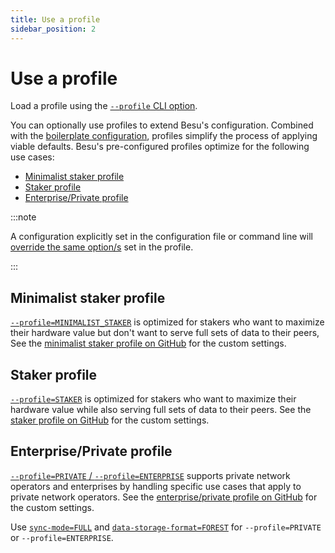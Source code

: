 ```yaml
---
title: Use a profile 
sidebar_position: 2
---
```


# Use a profile 

Load a profile using the [`--profile` CLI option](../../reference/cli/options.md#profile).

You can optionally use profiles to extend Besu's configuration. Combined with the [boilerplate configuration](defaults.md), profiles simplify the process of applying viable defaults. Besu's pre-configured profiles optimize for the following use cases:

- [Minimalist staker profile](#minimalist-staker-profile)
- [Staker profile](#staker-profile)
- [Enterprise/Private profile](#enterpriseprivate-profile)


:::note

A configuration explicitly set in the configuration file or command line will 
[override the same option/s](index.md#configuration-order-of-precedence) set in the profile.

:::

## Minimalist staker profile

[`--profile=MINIMALIST_STAKER`](../../reference/cli/options.md#profile) is optimized for stakers who want to maximize their hardware value but don't want to serve full sets of data to their peers, See the
[minimalist staker profile on GitHub](config/src/main/resources/profiles/minimalist-staker.toml)
for the custom settings.

## Staker profile

[`--profile=STAKER`](../../reference/cli/options.md#profile) is optimized for stakers who want to maximize their hardware value while also serving full sets of data to their peers. See the
[staker profile on GitHub](config/src/main/resources/profiles/staker.toml)
for the custom settings.

## Enterprise/Private profile

[`--profile=PRIVATE` / `--profile=ENTERPRISE`](../../reference/cli/options.md#profile) supports private network operators and enterprises by handling specific use cases that apply to private network operators. See the [enterprise/private profile on GitHub](config/src/main/resources/profiles/enterprise-private.toml)
for the custom settings.

Use [`sync-mode=FULL`](../../reference/cli/options.md#sync-mode) and [`data-storage-format=FOREST`](../../reference/cli/options.md#data-storage-format) for `--profile=PRIVATE` or `--profile=ENTERPRISE`.
